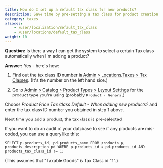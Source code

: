 ```yaml
---
title: How do I set up a default tax class for new products? 
description: Save time by pre-setting a tax class for product creation 
category: taxes
aliases: 
    - /user/localization/default_tax_class
    - /user/locations/default_tax_class
weight: 10
---
```


**Question:** Is there a way I can get the system to select a certain Tax class automatically when I'm adding a product? 

**Answer:** Yes - here's how: 

1. Find out the tax class ID number in [Admin > Locations/Taxes > Tax Classes](/user/admin_pages/locations/tax_classes/).  (It's the number on the left hand side.) 

2. Go to [Admin > Catalog > Product Types > Layout Settings](/user/admin_pages/catalog/product_types_edit_layout/)
for the product type you're using (probably `Product - General`)

Choose 
*Product Price Tax Class Default - When adding new products?*
and enter the tax class ID number you obtained in step 1 above.

Next time you add a product, the tax class is pre-selected.

If you want to do an audit of your database to see if any products are mis-coded, you can use a query like this: 

```
SELECT p.products_id, pd.products_name FROM products p, products_description pd WHERE p.products_id = pd.products_id AND products_tax_class_id != 1;
```

(This assumes that "Taxable Goods" is Tax Class id "1".)

